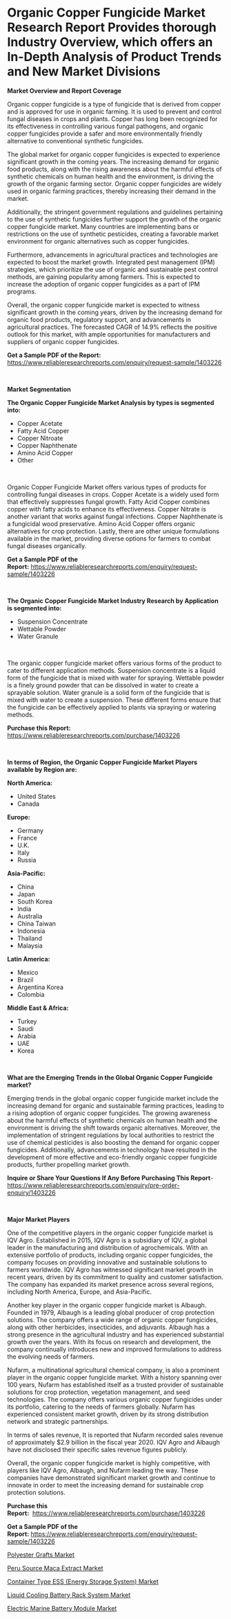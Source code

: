 <p><h1>Organic Copper Fungicide Market Research Report Provides thorough Industry Overview, which offers an In-Depth Analysis of Product Trends and New Market Divisions</h1></p><p><strong>Market Overview and Report Coverage</strong></p>
<p><p>Organic copper fungicide is a type of fungicide that is derived from copper and is approved for use in organic farming. It is used to prevent and control fungal diseases in crops and plants. Copper has long been recognized for its effectiveness in controlling various fungal pathogens, and organic copper fungicides provide a safer and more environmentally friendly alternative to conventional synthetic fungicides.</p><p>The global market for organic copper fungicides is expected to experience significant growth in the coming years. The increasing demand for organic food products, along with the rising awareness about the harmful effects of synthetic chemicals on human health and the environment, is driving the growth of the organic farming sector. Organic copper fungicides are widely used in organic farming practices, thereby increasing their demand in the market.</p><p>Additionally, the stringent government regulations and guidelines pertaining to the use of synthetic fungicides further support the growth of the organic copper fungicide market. Many countries are implementing bans or restrictions on the use of synthetic pesticides, creating a favorable market environment for organic alternatives such as copper fungicides.</p><p>Furthermore, advancements in agricultural practices and technologies are expected to boost the market growth. Integrated pest management (IPM) strategies, which prioritize the use of organic and sustainable pest control methods, are gaining popularity among farmers. This is expected to increase the adoption of organic copper fungicides as a part of IPM programs.</p><p>Overall, the organic copper fungicide market is expected to witness significant growth in the coming years, driven by the increasing demand for organic food products, regulatory support, and advancements in agricultural practices. The forecasted CAGR of 14.9% reflects the positive outlook for this market, with ample opportunities for manufacturers and suppliers of organic copper fungicides.</p></p>
<p><strong>Get a Sample PDF of the Report:</strong> <a href="https://www.reliableresearchreports.com/enquiry/request-sample/1403226">https://www.reliableresearchreports.com/enquiry/request-sample/1403226</a></p>
<p>&nbsp;</p>
<p><strong>Market Segmentation</strong></p>
<p><strong>The Organic Copper Fungicide Market Analysis by types is segmented into:</strong></p>
<p><ul><li>Copper Acetate</li><li>Fatty Acid Copper</li><li>Copper Nitroate</li><li>Copper Naphthenate</li><li>Amino Acid Copper</li><li>Other</li></ul></p>
<p>&nbsp;</p>
<p><p>Organic Copper Fungicide Market offers various types of products for controlling fungal diseases in crops. Copper Acetate is a widely used form that effectively suppresses fungal growth. Fatty Acid Copper combines copper with fatty acids to enhance its effectiveness. Copper Nitrate is another variant that works against fungal infections. Copper Naphthenate is a fungicidal wood preservative. Amino Acid Copper offers organic alternatives for crop protection. Lastly, there are other unique formulations available in the market, providing diverse options for farmers to combat fungal diseases organically.</p></p>
<p><strong>Get a Sample PDF of the Report:</strong>&nbsp;<a href="https://www.reliableresearchreports.com/enquiry/request-sample/1403226">https://www.reliableresearchreports.com/enquiry/request-sample/1403226</a></p>
<p>&nbsp;</p>
<p><strong>The Organic Copper Fungicide Market Industry Research by Application is segmented into:</strong></p>
<p><ul><li>Suspension Concentrate</li><li>Wettable Powder</li><li>Water Granule</li></ul></p>
<p>&nbsp;</p>
<p><p>The organic copper fungicide market offers various forms of the product to cater to different application methods. Suspension concentrate is a liquid form of the fungicide that is mixed with water for spraying. Wettable powder is a finely ground powder that can be dissolved in water to create a sprayable solution. Water granule is a solid form of the fungicide that is mixed with water to create a suspension. These different forms ensure that the fungicide can be effectively applied to plants via spraying or watering methods.</p></p>
<p><strong>Purchase this Report:</strong>&nbsp; <a href="https://www.reliableresearchreports.com/purchase/1403226">https://www.reliableresearchreports.com/purchase/1403226</a></p>
<p>&nbsp;</p>
<p><strong>In terms of Region, the Organic Copper Fungicide Market Players available by Region are:</strong></p>
<p>
    <p> <strong> North America: </strong>
        <ul>
            <li>United States</li>
            <li>Canada</li>
        </ul>
        </p> 
    <p> <strong> Europe: </strong>
        <ul>
            <li>Germany</li>
            <li>France</li>
            <li>U.K.</li>
            <li>Italy</li>
            <li>Russia</li>
        </ul>
        </p> 
    <p> <strong> Asia-Pacific: </strong>
        <ul>
            <li>China</li>
            <li>Japan</li>
            <li>South Korea</li>
            <li>India</li>
            <li>Australia</li>
            <li>China Taiwan</li>
            <li>Indonesia</li>
            <li>Thailand</li>
            <li>Malaysia</li>
        </ul>
        </p> 
    <p> <strong> Latin America: </strong>
        <ul>
            <li>Mexico</li>
            <li>Brazil</li>
            <li>Argentina Korea</li>
            <li>Colombia</li>
        </ul>
        </p> 
    <p> <strong> Middle East & Africa: </strong>
        <ul>
            <li>Turkey</li>
            <li>Saudi</li>
            <li>Arabia</li>
            <li>UAE</li>
            <li>Korea</li>
        </ul>
    </p>
    </p>
<p>&nbsp;</p>
<p><strong>What are the Emerging Trends in the Global Organic Copper Fungicide market?</strong></p>
<p><p>Emerging trends in the global organic copper fungicide market include the increasing demand for organic and sustainable farming practices, leading to a rising adoption of organic copper fungicides. The growing awareness about the harmful effects of synthetic chemicals on human health and the environment is driving the shift towards organic alternatives. Moreover, the implementation of stringent regulations by local authorities to restrict the use of chemical pesticides is also boosting the demand for organic copper fungicides. Additionally, advancements in technology have resulted in the development of more effective and eco-friendly organic copper fungicide products, further propelling market growth.</p></p>
<p><strong>Inquire or Share Your Questions If Any Before Purchasing This Report</strong>- <a href="https://www.reliableresearchreports.com/enquiry/pre-order-enquiry/1403226">https://www.reliableresearchreports.com/enquiry/pre-order-enquiry/1403226</a></p>
<p>&nbsp;</p>
<p><strong>Major Market Players</strong></p>
<p><p>One of the competitive players in the organic copper fungicide market is IQV Agro. Established in 2015, IQV Agro is a subsidiary of IQV, a global leader in the manufacturing and distribution of agrochemicals. With an extensive portfolio of products, including organic copper fungicides, the company focuses on providing innovative and sustainable solutions to farmers worldwide. IQV Agro has witnessed significant market growth in recent years, driven by its commitment to quality and customer satisfaction. The company has expanded its market presence across several regions, including North America, Europe, and Asia-Pacific.</p><p>Another key player in the organic copper fungicide market is Albaugh. Founded in 1979, Albaugh is a leading global producer of crop protection solutions. The company offers a wide range of organic copper fungicides, along with other herbicides, insecticides, and adjuvants. Albaugh has a strong presence in the agricultural industry and has experienced substantial growth over the years. With its focus on research and development, the company continually introduces new and improved formulations to address the evolving needs of farmers.</p><p>Nufarm, a multinational agricultural chemical company, is also a prominent player in the organic copper fungicide market. With a history spanning over 100 years, Nufarm has established itself as a trusted provider of sustainable solutions for crop protection, vegetation management, and seed technologies. The company offers various organic copper fungicides under its portfolio, catering to the needs of farmers globally. Nufarm has experienced consistent market growth, driven by its strong distribution network and strategic partnerships.</p><p>In terms of sales revenue, It is reported that Nufarm recorded sales revenue of approximately $2.9 billion in the fiscal year 2020. IQV Agro and Albaugh have not disclosed their specific sales revenue figures publicly.</p><p>Overall, the organic copper fungicide market is highly competitive, with players like IQV Agro, Albaugh, and Nufarm leading the way. These companies have demonstrated significant market growth and continue to innovate in order to meet the increasing demand for sustainable crop protection solutions.</p></p>
<p><strong>Purchase this Report:</strong>&nbsp;&nbsp;<a href="https://www.reliableresearchreports.com/purchase/1403226">https://www.reliableresearchreports.com/purchase/1403226</a></p>
<p></p>
<p><strong>Get a Sample PDF of the Report:</strong>&nbsp;<a href="https://www.reliableresearchreports.com/enquiry/request-sample/1403226">https://www.reliableresearchreports.com/enquiry/request-sample/1403226</a></p>
<p><p><a href="https://medium.com/@karleeprice82/polyester-grafts-market-insights-into-market-cagr-market-trends-and-growth-strategies-d5c2628d8f07">Polyester Grafts Market</a></p><p><a href="https://medium.com/@roscoemayer1990/peru-source-maca-extract-market-research-report-its-history-and-forecast-2023-to-2030-2425c8221485">Peru Source Maca Extract Market</a></p><p><a href="https://medium.com/@noemiharvey05/container-type-ess-energy-storage-system-market-trends-and-market-analysis-forecasted-for-period-8e35b2dfc876">Container Type ESS (Energy Storage System) Market</a></p><p><a href="https://medium.com/@adolfoadams1988/liquid-cooling-battery-rack-system-market-analysis-and-sze-forecasted-for-period-from-2023-to-2030-a135a7464a39">Liquid Cooling Battery Rack System Market</a></p><p><a href="https://medium.com/@rosaerluke/electric-marine-battery-module-market-size-cagr-trends-2024-2030-94fafc99280b">Electric Marine Battery Module Market</a></p></p>